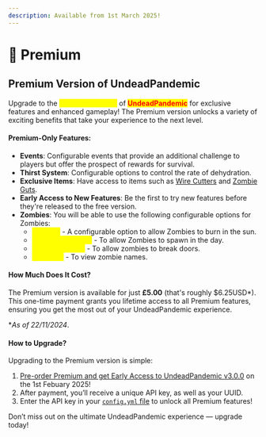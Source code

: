 ```yaml
---
description: Available from 1st March 2025!
---
```


# 👑 Premium

## Premium Version of UndeadPandemic

Upgrade to the <mark style="color:yellow;">**Premium Version**</mark> of <mark style="color:red;">**UndeadPandemic**</mark> for exclusive features and enhanced gameplay! The Premium version unlocks a variety of exciting benefits that take your experience to the next level.

#### Premium-Only Features:

* **Events**: Configurable events that provide an additional challenge to players but offer the prospect of rewards for survival.
* **Thirst System**: Configurable options to control the rate of dehydration.
* **Exclusive Items**: Have access to items such as [Wire Cutters](../items/wire-cutters.md) and [Zombie Guts](../items/zombie-guts.md).
* **Early Access to New Features**: Be the first to try new features before they're released to the free version.
* **Zombies**: You will be able to use the following configurable options for Zombies:
  * <mark style="color:yellow;">`sun-burn`</mark> - A configurable option to allow Zombies to burn in the sun.
  * <mark style="color:yellow;">`spawn-in-daylight`</mark> - To allow Zombies to spawn in the day.
  * <mark style="color:yellow;">`can-break-doors`</mark> - To allow zombies to break doors.
  * <mark style="color:yellow;">`see-names`</mark> - To view zombie names.

#### How Much Does It Cost?

The Premium version is available for just **£5.00** (that's roughly $6.25USD\*). This one-time payment grants you lifetime access to all Premium features, ensuring you get the most out of your UndeadPandemic experience.

\*_As of 22/11/2024_.

#### How to Upgrade?

Upgrading to the Premium version is simple:

1. [Pre-order Premium and get Early Access to UndeadPandemic v3.0.0](https://buymeacoffee.com/stevezr963/e/336425) on the 1st Febuary 2025!
2. After payment, you’ll receive a unique API key, as well as your UUID.
3. Enter the API key in your [`config.yml` file](../configuration/config.yml.md) to unlock all Premium features!

Don’t miss out on the ultimate UndeadPandemic experience — upgrade today!
